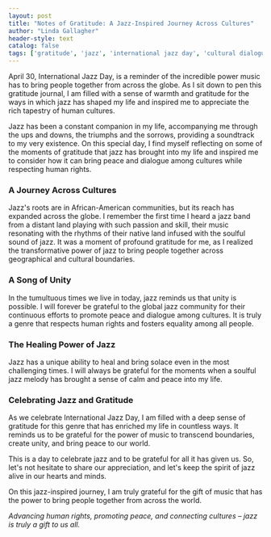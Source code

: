 ```yaml
---
layout: post
title: "Notes of Gratitude: A Jazz-Inspired Journey Across Cultures"
author: "Linda Gallagher"
header-style: text
catalog: false
tags: ['gratitude', 'jazz', 'international jazz day', 'cultural dialogue', 'peace']
---
```


April 30, International Jazz Day, is a reminder of the incredible power music has to bring people together from across the globe. As I sit down to pen this gratitude journal, I am filled with a sense of warmth and gratitude for the ways in which jazz has shaped my life and inspired me to appreciate the rich tapestry of human cultures.  

Jazz has been a constant companion in my life, accompanying me through the ups and downs, the triumphs and the sorrows, providing a soundtrack to my very existence. On this special day, I find myself reflecting on some of the moments of gratitude that jazz has brought into my life and inspired me to consider how it can bring peace and dialogue among cultures while respecting human rights.  

### A Journey Across Cultures  
Jazz's roots are in African-American communities, but its reach has expanded across the globe. I remember the first time I heard a jazz band from a distant land playing with such passion and skill, their music resonating with the rhythms of their native land infused with the soulful sound of jazz. It was a moment of profound gratitude for me, as I realized the transformative power of jazz to bring people together across geographical and cultural boundaries.  

### A Song of Unity  
In the tumultuous times we live in today, jazz reminds us that unity is possible. I will forever be grateful to the global jazz community for their continuous efforts to promote peace and dialogue among cultures. It is truly a genre that respects human rights and fosters equality among all people.  

### The Healing Power of Jazz  
Jazz has a unique ability to heal and bring solace even in the most challenging times. I will always be grateful for the moments when a soulful jazz melody has brought a sense of calm and peace into my life.  

### Celebrating Jazz and Gratitude  
As we celebrate International Jazz Day, I am filled with a deep sense of gratitude for this genre that has enriched my life in countless ways. It reminds us to be grateful for the power of music to transcend boundaries, create unity, and bring peace to our world.  

This is a day to celebrate jazz and to be grateful for all it has given us. So, let's not hesitate to share our appreciation, and let's keep the spirit of jazz alive in our hearts and minds.  

On this jazz-inspired journey, I am truly grateful for the gift of music that has the power to bring people together from across the world.  

_Advancing human rights, promoting peace, and connecting cultures – jazz is truly a gift to us all._  